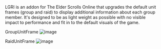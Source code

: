 LGRI is an addon for The Elder Scrolls Online that upgrades the default unit frames (group and raid) to display additional information about each group member. 
It's designed to be as light weight as possible with no visible impact to performance and fit in to the default visuals of the game.

GroupUnitFrame
![image](https://github.com/user-attachments/assets/0509ad1f-cb12-432d-928a-2fbf75428759)

RaidUnitFrame
![image](https://github.com/user-attachments/assets/b566ce13-b573-4e32-b454-3b53a469fea5)


